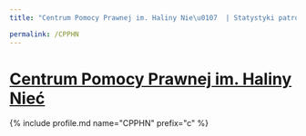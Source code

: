 ```yaml
---
title: "Centrum Pomocy Prawnej im. Haliny Nie\u0107  | Statystyki patronite.pl | Patromierz"

permalink: /CPPHN
---
```


# [Centrum Pomocy Prawnej im. Haliny Nieć ](https://patronite.pl/CPPHN)

{% include profile.md name="CPPHN" prefix="c" %}
